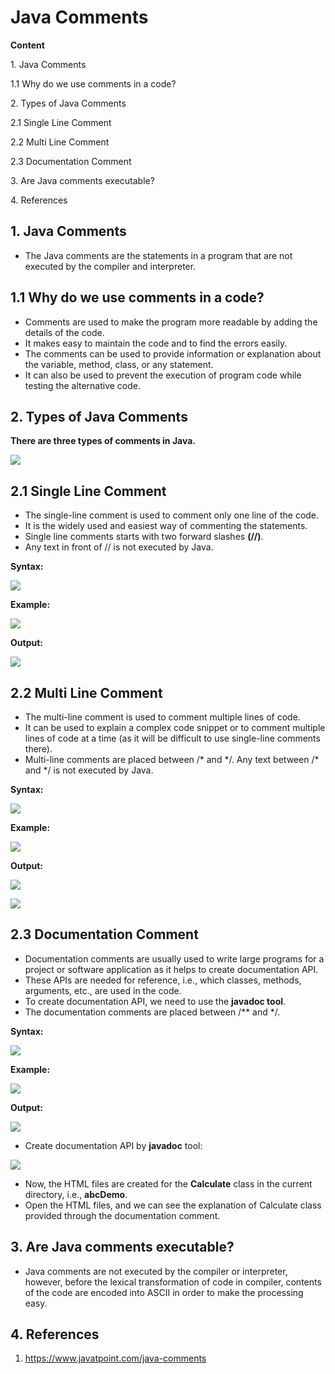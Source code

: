 # Java Comments

**Content**

1\. Java Comments

1.1 Why do we use comments in a code?

2\. Types of Java Comments

2.1 Single Line Comment

2.2 Multi Line Comment

2.3 Documentation Comment

3\. Are Java comments executable?

4\. References

## 1. Java Comments

-   The Java comments are the statements in a program that are not executed by the compiler and interpreter.

## 1.1 Why do we use comments in a code?

-   Comments are used to make the program more readable by adding the details of the code.
-   It makes easy to maintain the code and to find the errors easily.
-   The comments can be used to provide information or explanation about the variable, method, class, or any statement.
-   It can also be used to prevent the execution of program code while testing the alternative code.

## 2. Types of Java Comments

**There are three types of comments in Java.**

![](media/5da2cd019b0110b2f023e6fa02ec6aec.png)

## 2.1 Single Line Comment

-   The single-line comment is used to comment only one line of the code.
-   It is the widely used and easiest way of commenting the statements.
-   Single line comments starts with two forward slashes **(//)**.
-   Any text in front of // is not executed by Java.

**Syntax:**

![](media/2ca9616ac66b9ccc1126033d0b6d1a49.png)

**Example:**

![](media/dcc483ba72a87168ced5b3ee9ce1a599.png)

**Output:**

![](media/ad5c76f06accdf9b254bc89c3d7901e0.png)

## 2.2 Multi Line Comment

-   The multi-line comment is used to comment multiple lines of code.
-   It can be used to explain a complex code snippet or to comment multiple lines of code at a time (as it will be difficult to use single-line comments there).
-   Multi-line comments are placed between /\* and \*/. Any text between /\* and \*/ is not executed by Java.

**Syntax:**

![](media/4af96d642abbdd1b40376d380810be59.png)

**Example:**

![](media/6928827aab50e42d1920eefdc87d5f68.png)

**Output:**

![](media/f0ed258cc55a271eb96444724a89e174.png)

![](media/bed6cee1cc717f0d94efb927d45b50c2.png)

## 2.3 Documentation Comment

-   Documentation comments are usually used to write large programs for a project or software application as it helps to create documentation API.
-   These APIs are needed for reference, i.e., which classes, methods, arguments, etc., are used in the code.
-   To create documentation API, we need to use the **javadoc tool**.
-   The documentation comments are placed between /\*\* and \*/.

**Syntax:**

![](media/c0ab8c43b17e6db0a8e57f0ce2fc46ff.png)

**Example:**

![](media/9aa7520cd77e94bef5e7542bcdc66e98.png)

**Output:**

![](media/30452d1e75aec4b79542300de1a0c416.png)

-   Create documentation API by **javadoc** tool:

![](media/7afcc5ab058dd7564a06a9620c478f34.png)

-   Now, the HTML files are created for the **Calculate** class in the current directory, i.e., **abcDemo**.
-   Open the HTML files, and we can see the explanation of Calculate class provided through the documentation comment.

## 3. Are Java comments executable?

-   Java comments are not executed by the compiler or interpreter, however, before the lexical transformation of code in compiler, contents of the code are encoded into ASCII in order to make the processing easy.

## 4. References

1.  https://www.javatpoint.com/java-comments
